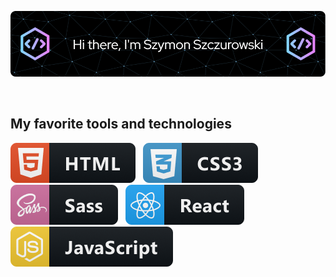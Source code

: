 <!-- # Hi there, I'm [Szymon Szczurowski](https://github.com/szymonszczurowski) 👋 -->
<!-- <style>
    td{
        text-align: center;
        border: 1px solid white;
        padding: 10px

    }

    .icons{
        display: flex;
    }

    .icons img{
        margin: 5px
    }
</style> -->
  <link rel="stylesheet" href="./css/style.css">


![Header](./icons/profile_header.png)

<br>
<b><h2>My favorite tools and technologies</h2></b>


   <img src="./icons/html@2x.png">&nbsp;&nbsp;
   <img src="./icons/css3@2x.png">&nbsp;&nbsp;
   <img src="./icons/sass@2x.png">&nbsp;&nbsp;
   <img src="./icons/react@2x.png">&nbsp;&nbsp;<br> 
   <img src="./icons/js@2x.png"> &nbsp;&nbsp;

  
        
<!-- [![Typing SVG](https://readme-typing-svg.demolab.com/?lines=First+line+of+text;Second+line+of+text)](https://git.io/typing-svg) -->
